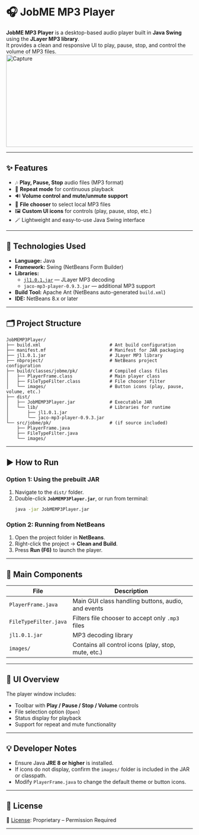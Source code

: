 # 🎧 JobME MP3 Player

**JobME MP3 Player** is a desktop-based audio player built in **Java Swing** using the **JLayer MP3 library**.  
It provides a clean and responsive UI to play, pause, stop, and control the volume of MP3 files.  
<img width="703" height="249" alt="Capture" src="https://github.com/user-attachments/assets/6d4731ae-6eb5-4e61-98fc-b9d9c8f252fd" />

---

## ✨ Features

- 🎶 **Play, Pause, Stop** audio files (MP3 format)  
- 🔁 **Repeat mode** for continuous playback  
- 🔊 **Volume control and mute/unmute support**  
- 📂 **File chooser** to select local MP3 files  
- 🖼️ **Custom UI icons** for controls (play, pause, stop, etc.)  
- 🪄 Lightweight and easy-to-use Java Swing interface  

---

## 🧰 Technologies Used

- **Language:** Java  
- **Framework:** Swing (NetBeans Form Builder)  
- **Libraries:**  
  - [`jl1.0.1.jar`](http://www.javazoom.net/javalayer/javalayer.html) — JLayer MP3 decoding  
  - `jaco-mp3-player-0.9.3.jar` — additional MP3 support  
- **Build Tool:** Apache Ant (NetBeans auto-generated `build.xml`)  
- **IDE:** NetBeans 8.x or later  

---

## 🗂️ Project Structure

```
JobMEMP3Player/
├── build.xml                          # Ant build configuration
├── manifest.mf                        # Manifest for JAR packaging
├── jl1.0.1.jar                        # JLayer MP3 library
├── nbproject/                         # NetBeans project configuration
├── build/classes/jobme/pk/            # Compiled class files
│   ├── PlayerFrame.class              # Main player class
│   ├── FileTypeFilter.class           # File chooser filter
│   └── images/                        # Button icons (play, pause, volume, etc.)
├── dist/
│   ├── JobMEMP3Player.jar             # Executable JAR
│   └── lib/                           # Libraries for runtime
│       ├── jl1.0.1.jar
│       └── jaco-mp3-player-0.9.3.jar
└── src/jobme/pk/                      # (if source included)
    ├── PlayerFrame.java
    ├── FileTypeFilter.java
    └── images/
```

---

## ▶️ How to Run

### Option 1: Using the prebuilt JAR  
1. Navigate to the `dist/` folder.  
2. Double-click **`JobMEMP3Player.jar`**, or run from terminal:  
   ```bash
   java -jar JobMEMP3Player.jar
   ```

### Option 2: Running from NetBeans  
1. Open the project folder in **NetBeans**.  
2. Right-click the project → **Clean and Build**.  
3. Press **Run (F6)** to launch the player.  

---

## 🧩 Main Components

| File | Description |
|------|--------------|
| `PlayerFrame.java` | Main GUI class handling buttons, audio, and events |
| `FileTypeFilter.java` | Filters file chooser to accept only `.mp3` files |
| `jl1.0.1.jar` | MP3 decoding library |
| `images/` | Contains all control icons (play, stop, mute, etc.) |

---

## 🎨 UI Overview

The player window includes:  
- Toolbar with **Play / Pause / Stop / Volume** controls  
- File selection option (`Open`)  
- Status display for playback  
- Support for repeat and mute functionality  

---

## 💡 Developer Notes

- Ensure Java **JRE 8 or higher** is installed.  
- If icons do not display, confirm the `images/` folder is included in the JAR or classpath.  
- Modify `PlayerFrame.java` to change the default theme or button icons.  

---

## 📄 License

📄 [License](./LICENSE.md): Proprietary – Permission Required

---

